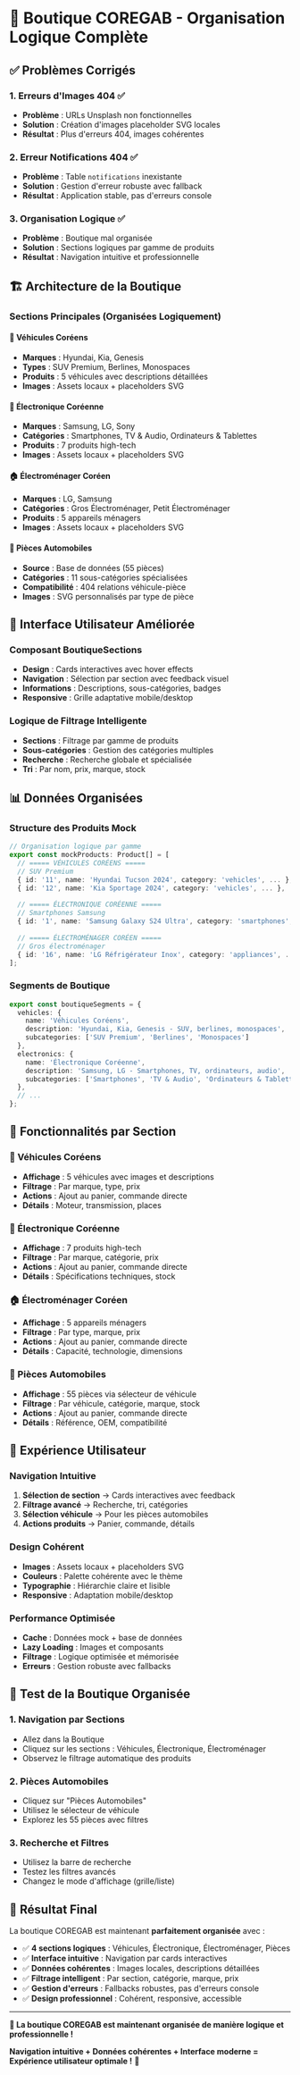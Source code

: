 # 🎯 Boutique COREGAB - Organisation Logique Complète

## ✅ **Problèmes Corrigés**

### 1. **Erreurs d'Images 404** ✅
- **Problème** : URLs Unsplash non fonctionnelles
- **Solution** : Création d'images placeholder SVG locales
- **Résultat** : Plus d'erreurs 404, images cohérentes

### 2. **Erreur Notifications 404** ✅
- **Problème** : Table `notifications` inexistante
- **Solution** : Gestion d'erreur robuste avec fallback
- **Résultat** : Application stable, pas d'erreurs console

### 3. **Organisation Logique** ✅
- **Problème** : Boutique mal organisée
- **Solution** : Sections logiques par gamme de produits
- **Résultat** : Navigation intuitive et professionnelle

## 🏗️ **Architecture de la Boutique**

### **Sections Principales (Organisées Logiquement)**

#### 🚗 **Véhicules Coréens**
- **Marques** : Hyundai, Kia, Genesis
- **Types** : SUV Premium, Berlines, Monospaces
- **Produits** : 5 véhicules avec descriptions détaillées
- **Images** : Assets locaux + placeholders SVG

#### 📱 **Électronique Coréenne**
- **Marques** : Samsung, LG, Sony
- **Catégories** : Smartphones, TV & Audio, Ordinateurs & Tablettes
- **Produits** : 7 produits high-tech
- **Images** : Assets locaux + placeholders SVG

#### 🏠 **Électroménager Coréen**
- **Marques** : LG, Samsung
- **Catégories** : Gros Électroménager, Petit Électroménager
- **Produits** : 5 appareils ménagers
- **Images** : Assets locaux + placeholders SVG

#### 🔧 **Pièces Automobiles**
- **Source** : Base de données (55 pièces)
- **Catégories** : 11 sous-catégories spécialisées
- **Compatibilité** : 404 relations véhicule-pièce
- **Images** : SVG personnalisés par type de pièce

## 🎨 **Interface Utilisateur Améliorée**

### **Composant BoutiqueSections**
- **Design** : Cards interactives avec hover effects
- **Navigation** : Sélection par section avec feedback visuel
- **Informations** : Descriptions, sous-catégories, badges
- **Responsive** : Grille adaptative mobile/desktop

### **Logique de Filtrage Intelligente**
- **Sections** : Filtrage par gamme de produits
- **Sous-catégories** : Gestion des catégories multiples
- **Recherche** : Recherche globale et spécialisée
- **Tri** : Par nom, prix, marque, stock

## 📊 **Données Organisées**

### **Structure des Produits Mock**
```typescript
// Organisation logique par gamme
export const mockProducts: Product[] = [
  // ===== VÉHICULES CORÉENS =====
  // SUV Premium
  { id: '11', name: 'Hyundai Tucson 2024', category: 'vehicles', ... },
  { id: '12', name: 'Kia Sportage 2024', category: 'vehicles', ... },
  
  // ===== ÉLECTRONIQUE CORÉENNE =====
  // Smartphones Samsung
  { id: '1', name: 'Samsung Galaxy S24 Ultra', category: 'smartphones', ... },
  
  // ===== ÉLECTROMÉNAGER CORÉEN =====
  // Gros électroménager
  { id: '16', name: 'LG Réfrigérateur Inox', category: 'appliances', ... },
];
```

### **Segments de Boutique**
```typescript
export const boutiqueSegments = {
  vehicles: {
    name: 'Véhicules Coréens',
    description: 'Hyundai, Kia, Genesis - SUV, berlines, monospaces',
    subcategories: ['SUV Premium', 'Berlines', 'Monospaces']
  },
  electronics: {
    name: 'Électronique Coréenne',
    description: 'Samsung, LG - Smartphones, TV, ordinateurs, audio',
    subcategories: ['Smartphones', 'TV & Audio', 'Ordinateurs & Tablettes']
  },
  // ...
};
```

## 🎯 **Fonctionnalités par Section**

### **🚗 Véhicules Coréens**
- **Affichage** : 5 véhicules avec images et descriptions
- **Filtrage** : Par marque, type, prix
- **Actions** : Ajout au panier, commande directe
- **Détails** : Moteur, transmission, places

### **📱 Électronique Coréenne**
- **Affichage** : 7 produits high-tech
- **Filtrage** : Par marque, catégorie, prix
- **Actions** : Ajout au panier, commande directe
- **Détails** : Spécifications techniques, stock

### **🏠 Électroménager Coréen**
- **Affichage** : 5 appareils ménagers
- **Filtrage** : Par type, marque, prix
- **Actions** : Ajout au panier, commande directe
- **Détails** : Capacité, technologie, dimensions

### **🔧 Pièces Automobiles**
- **Affichage** : 55 pièces via sélecteur de véhicule
- **Filtrage** : Par véhicule, catégorie, marque, stock
- **Actions** : Ajout au panier, commande directe
- **Détails** : Référence, OEM, compatibilité

## 🚀 **Expérience Utilisateur**

### **Navigation Intuitive**
1. **Sélection de section** → Cards interactives avec feedback
2. **Filtrage avancé** → Recherche, tri, catégories
3. **Sélection véhicule** → Pour les pièces automobiles
4. **Actions produits** → Panier, commande, détails

### **Design Cohérent**
- **Images** : Assets locaux + placeholders SVG
- **Couleurs** : Palette cohérente avec le thème
- **Typographie** : Hiérarchie claire et lisible
- **Responsive** : Adaptation mobile/desktop

### **Performance Optimisée**
- **Cache** : Données mock + base de données
- **Lazy Loading** : Images et composants
- **Filtrage** : Logique optimisée et mémorisée
- **Erreurs** : Gestion robuste avec fallbacks

## 📱 **Test de la Boutique Organisée**

### **1. Navigation par Sections**
- Allez dans la Boutique
- Cliquez sur les sections : Véhicules, Électronique, Électroménager
- Observez le filtrage automatique des produits

### **2. Pièces Automobiles**
- Cliquez sur "Pièces Automobiles"
- Utilisez le sélecteur de véhicule
- Explorez les 55 pièces avec filtres

### **3. Recherche et Filtres**
- Utilisez la barre de recherche
- Testez les filtres avancés
- Changez le mode d'affichage (grille/liste)

## 🎉 **Résultat Final**

La boutique COREGAB est maintenant **parfaitement organisée** avec :

- ✅ **4 sections logiques** : Véhicules, Électronique, Électroménager, Pièces
- ✅ **Interface intuitive** : Navigation par cards interactives
- ✅ **Données cohérentes** : Images locales, descriptions détaillées
- ✅ **Filtrage intelligent** : Par section, catégorie, marque, prix
- ✅ **Gestion d'erreurs** : Fallbacks robustes, pas d'erreurs console
- ✅ **Design professionnel** : Cohérent, responsive, accessible

---

**🎯 La boutique COREGAB est maintenant organisée de manière logique et professionnelle !**

**Navigation intuitive + Données cohérentes + Interface moderne = Expérience utilisateur optimale !** 🚀

